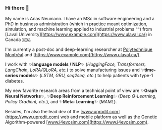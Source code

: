 ### Hi there 👋

My name is Anas Neumann. I have an MSc in software engineering and a PhD in business administration (which in practice meant optimization, simulation, and machine learning applied to industrial problems ^^) from [Laval University][https://www.example.com](https://www.ulaval.ca/) in Canada 🇨🇦. 

I'm currently a post-doc and deep-learning researcher at [Polytechnique Montréal](https://www.polymtl.ca/) and [https://www.example.com](https://www.ulaval.ca/). 

I work with ✨**language models / NLP**✨ (_HuggingFace, Transformers, LangChain, LoRA/QLoRA, etc._) to solve manufacturing issues and ✨**time-series models**✨ (_LSTM, GRU, seq2seq, etc._) to help patients with type-1 diabetes. 

My new favorite research areas from a technical point of view are ✨**Graph Neural Networks**✨, ✨**Deep Reinforcement Learning**✨ (_Deep Q-Learning, Policy Gradient, etc._), and ✨**Meta-Learning**✨ (_MAML_). 

Besides, I'm also the lead dev of the [www.uprodit.com](https://www.uprodit.com)  web and mobile platform as well as the Genetic Algorithm-powered [www.i4evosim.com](https://www.i4evosim.com).
